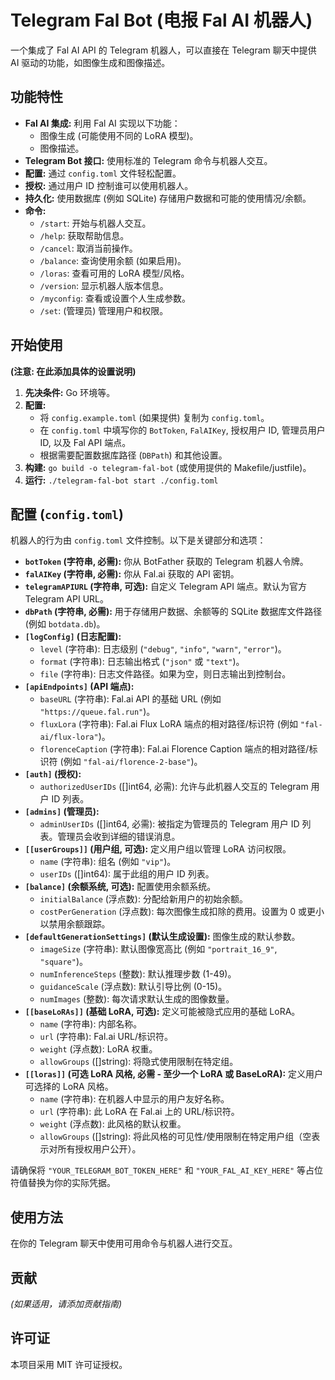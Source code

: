 # Telegram Fal Bot (电报 Fal AI 机器人)

一个集成了 Fal AI API 的 Telegram 机器人，可以直接在 Telegram 聊天中提供 AI 驱动的功能，如图像生成和图像描述。

## 功能特性

*   **Fal AI 集成:** 利用 Fal AI 实现以下功能：
    *   图像生成 (可能使用不同的 LoRA 模型)。
    *   图像描述。
*   **Telegram Bot 接口:** 使用标准的 Telegram 命令与机器人交互。
*   **配置:** 通过 `config.toml` 文件轻松配置。
*   **授权:** 通过用户 ID 控制谁可以使用机器人。
*   **持久化:** 使用数据库 (例如 SQLite) 存储用户数据和可能的使用情况/余额。
*   **命令:**
    *   `/start`: 开始与机器人交互。
    *   `/help`: 获取帮助信息。
    *   `/cancel`: 取消当前操作。
    *   `/balance`: 查询使用余额 (如果启用)。
    *   `/loras`: 查看可用的 LoRA 模型/风格。
    *   `/version`: 显示机器人版本信息。
    *   `/myconfig`: 查看或设置个人生成参数。
    *   `/set`: (管理员) 管理用户和权限。

## 开始使用

**(注意: 在此添加具体的设置说明)**

1.  **先决条件:** Go 环境等。
2.  **配置:**
    *   将 `config.example.toml` (如果提供) 复制为 `config.toml`。
    *   在 `config.toml` 中填写你的 `BotToken`, `FalAIKey`, 授权用户 ID, 管理员用户 ID, 以及 Fal API 端点。
    *   根据需要配置数据库路径 (`DBPath`) 和其他设置。
3.  **构建:** `go build -o telegram-fal-bot` (或使用提供的 Makefile/justfile)。
4.  **运行:** `./telegram-fal-bot start ./config.toml`

## 配置 (`config.toml`)

机器人的行为由 `config.toml` 文件控制。以下是关键部分和选项：

*   **`botToken` (字符串, 必需):** 你从 BotFather 获取的 Telegram 机器人令牌。
*   **`falAIKey` (字符串, 必需):** 你从 Fal.ai 获取的 API 密钥。
*   **`telegramAPIURL` (字符串, 可选):** 自定义 Telegram API 端点。默认为官方 Telegram API URL。
*   **`dbPath` (字符串, 必需):** 用于存储用户数据、余额等的 SQLite 数据库文件路径 (例如 `botdata.db`)。
*   **`[logConfig]` (日志配置):**
    *   `level` (字符串): 日志级别 (`"debug"`, `"info"`, `"warn"`, `"error"`)。
    *   `format` (字符串): 日志输出格式 (`"json"` 或 `"text"`)。
    *   `file` (字符串): 日志文件路径。如果为空，则日志输出到控制台。
*   **`[apiEndpoints]` (API 端点):**
    *   `baseURL` (字符串): Fal.ai API 的基础 URL (例如 `"https://queue.fal.run"`)。
    *   `fluxLora` (字符串): Fal.ai Flux LoRA 端点的相对路径/标识符 (例如 `"fal-ai/flux-lora"`)。
    *   `florenceCaption` (字符串): Fal.ai Florence Caption 端点的相对路径/标识符 (例如 `"fal-ai/florence-2-base"`)。
*   **`[auth]` (授权):**
    *   `authorizedUserIDs` ([]int64, 必需): 允许与此机器人交互的 Telegram 用户 ID 列表。
*   **`[admins]` (管理员):**
    *   `adminUserIDs` ([]int64, 必需): 被指定为管理员的 Telegram 用户 ID 列表。管理员会收到详细的错误消息。
*   **`[[userGroups]]` (用户组, 可选):** 定义用户组以管理 LoRA 访问权限。
    *   `name` (字符串): 组名 (例如 `"vip"`)。
    *   `userIDs` ([]int64): 属于此组的用户 ID 列表。
*   **`[balance]` (余额系统, 可选):** 配置使用余额系统。
    *   `initialBalance` (浮点数): 分配给新用户的初始余额。
    *   `costPerGeneration` (浮点数): 每次图像生成扣除的费用。设置为 0 或更小以禁用余额跟踪。
*   **`[defaultGenerationSettings]` (默认生成设置):** 图像生成的默认参数。
    *   `imageSize` (字符串): 默认图像宽高比 (例如 `"portrait_16_9"`, `"square"`)。
    *   `numInferenceSteps` (整数): 默认推理步数 (1-49)。
    *   `guidanceScale` (浮点数): 默认引导比例 (0-15)。
    *   `numImages` (整数): 每次请求默认生成的图像数量。
*   **`[[baseLoRAs]]` (基础 LoRA, 可选):** 定义可能被隐式应用的基础 LoRA。
    *   `name` (字符串): 内部名称。
    *   `url` (字符串): Fal.ai URL/标识符。
    *   `weight` (浮点数): LoRA 权重。
    *   `allowGroups` ([]string): 将隐式使用限制在特定组。
*   **`[[loras]]` (可选 LoRA 风格, 必需 - 至少一个 LoRA 或 BaseLoRA):** 定义用户可选择的 LoRA 风格。
    *   `name` (字符串): 在机器人中显示的用户友好名称。
    *   `url` (字符串): 此 LoRA 在 Fal.ai 上的 URL/标识符。
    *   `weight` (浮点数): 此风格的默认权重。
    *   `allowGroups` ([]string): 将此风格的可见性/使用限制在特定用户组（空表示对所有授权用户公开）。

请确保将 `"YOUR_TELEGRAM_BOT_TOKEN_HERE"` 和 `"YOUR_FAL_AI_KEY_HERE"` 等占位符值替换为你的实际凭据。

## 使用方法

在你的 Telegram 聊天中使用可用命令与机器人进行交互。

## 贡献

*(如果适用，请添加贡献指南)*

## 许可证

本项目采用 MIT 许可证授权。
